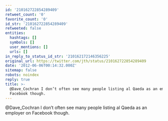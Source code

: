 ```yaml
---
id: '210162722854289409'
retweet_count: '0'
favorite_count: '0'
id_str: '210162722854289409'
retweeted: false
entities:
  hashtags: []
  symbols: []
  user_mentions: []
  urls: []
in_reply_to_status_id_str: '210162172146356225'
original_url: https://twitter.com/jth/status/210162722854289409
date: '2012-06-06T00:14:32.000Z'
sitemap: false
robots: noindex
reply: true
title: >-
  @Dave_Cochran I don’t often see many people listing al Qaeda as an employer on
  Facebook though.
---
```


@Dave_Cochran I don’t often see many people listing al Qaeda as an employer on Facebook though.
